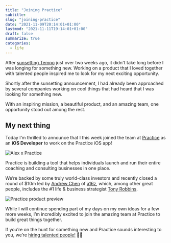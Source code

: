 ```yaml
---
title: "Joining Practice"
subtitle: 
slug: "joining-practice"
date: "2021-11-09T20:14:01+01:00"
lastmod: "2021-11-11T19:14:01+01:00"
draft: false
summarize: true
categories:
  - life
---
```


After [sunsetting Tempo](https://alexandersandberg.com/sunsetting-tempo/) just over two weeks ago, it didn't take long before I was longing for something new. Working on a product that I loved together with talented people inspired me to look for my next exciting opportunity.

<!--more-->

Shortly after the sunsetting announcement, I had already been approached by several companies working on cool things that had heard that I was looking for something new.

With an inspiring mission, a beautiful product, and an amazing team, one opportunity stood out among the rest.

## My next thing

Today I’m thrilled to announce that I this week joined the team at [Practice](https://practice.do) as an **iOS Developer** to work on the Practice iOS app!

![Alex x Practice](/img/alex-x-practice.png)

Practice is building a tool that helps individuals launch and run their entire coaching and consulting businesses in one place.

We’re backed by some truly world-class investors and recently closed a round of $10m led by [Andrew Chen](https://twitter.com/andrewchen) of [a16z](https://a16z.com), which, among other great people, includes the #1 life & business strategist [Tony Robbins](https://www.tonyrobbins.com).

![Practice product preview](/img/practice-preview.png)

While I will continue spending part of my days on my own ideas for a few more weeks, I’m incredibly excited to join the amazing team at Practice to build great things together.

If you’re on the hunt for something new and Practice sounds interesting to you, we’re [hiring talented people!](https://practice.do/careers) 💃🕺
